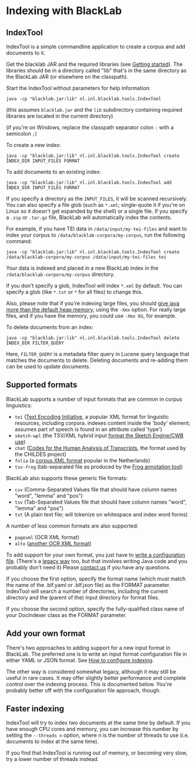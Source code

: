 # Indexing with BlackLab

## IndexTool

IndexTool is a simple commandline application to create a corpus and add documents to it.

Get the blacklab JAR and the required libraries (see [Getting started](getting-started.html#getting-blacklab)). The libraries should be in a directory called "lib" that's in the same directory as the BlackLab JAR (or elsewhere on the classpath).

Start the IndexTool without parameters for help information:

    java -cp "blacklab.jar:lib" nl.inl.blacklab.tools.IndexTool
 
(this assumes `blacklab.jar` and the `lib` subdirectory containing required libraries are located in the current directory)

(if you're on Windows, replace the classpath separator colon `:` with a semicolon `;`)

To create a new index:

    java -cp "blacklab.jar:lib" nl.inl.blacklab.tools.IndexTool create INDEX_DIR INPUT_FILES FORMAT

To add documents to an existing index:

    java -cp "blacklab.jar:lib" nl.inl.blacklab.tools.IndexTool add INDEX_DIR INPUT_FILES FORMAT

If you specify a directory as the `INPUT_FILES`, it will be scanned recursively. You can also specify a file glob (such as `*.xml`; single-quote it if you're on Linux so it doesn't get expanded by the shell) or a single file. If you specify a `.zip` or `.tar.gz` file, BlackLab will automatically index the contents.

For example, if you have TEI data in `/data/input/my-tei-files` and want to index your corpus to `/data/blacklab-corpora/my-corpus`, run the following command:

    java -cp "blacklab.jar:lib" nl.inl.blacklab.tools.IndexTool create /data/blacklab-corpora/my-corpus /data/input/my-tei-files tei

Your data is indexed and placed in a new BlackLab index in the `/data/blacklab-corpora/my-corpus` directory.

If you don't specify a glob, IndexTool will index `*.xml` by default. You can specify a glob (like `*.txt` or `*` for all files) to change this.

Also, please note that if you're indexing large files, you should [give java more than the default heap memory](https://docs.oracle.com/cd/E15523_01/web.1111/e13814/jvm_tuning.htm#PERFM161), using the `-Xmx` option. For really large files, and if you have the memory, you could use `-Xmx 6G`, for example.

To delete documents from an index:

    java -cp "blacklab.jar:lib" nl.inl.blacklab.tools.IndexTool delete INDEX_DIR FILTER_QUERY
    
Here, `FILTER_QUERY` is a metadata filter query in Lucene query language that matches the documents to delete. Deleting documents and re-adding them can be used to update documents.

## Supported formats

BlackLab supports a number of input formats that are common in corpus linguistics:

* `tei` ([Text Encoding Initiative](http://www.tei-c.org/), a popular XML format for linguistic resources, including corpora. indexes content inside the 'body' element; assumes part of speech is found in an attribute called 'type')
* `sketch-wpl` (the TSV/XML hybrid input [format the Sketch Engine/CWB use](https://www.sketchengine.co.uk/documentation/preparing-corpus-text/))
* `chat` ([Codes for the Human Analysis of Transcripts](https://en.wikipedia.org/wiki/CHILDES#Database_Format), the format used by the CHILDES project)
* `folia` (a [corpus XML format](https://proycon.github.io/folia/) popular in the Netherlands)
* `tsv-frog` (tab-separated file as produced by the [Frog annotation tool](https://languagemachines.github.io/frog/))

BlackLab also supports these generic file formats:

* `csv` (Comma-Separated Values file that should have column names "word", "lemma" and "pos")
* `tsv` (Tab-Separated Values file that should have column names "word", "lemma" and "pos")
* `txt` (A plain text file; will tokenize on whitespace and index word forms)

A number of less common formats are also supported:

* `pagexml` (OCR XML format)
* `alto` ([another OCR XML format](http://www.loc.gov/standards/alto/))

To add support for your own format, you just have to [write a configuration file](how-to-configure-indexing.html). (There's a [legacy way](/development/customization/docindexer.md) too, but that involves writing Java code and you probably don't need it) Please [contact us](/guide/about.md#contact-us) if you have any questions.

If you choose the first option, specify the format name (which must match the name of the .blf.yaml or .blf.json file) as the FORMAT parameter. IndexTool will search a number of directories, including the current directory and the (parent of the) input directory for format files.

If you choose the second option, specify the fully-qualified class name of your DocIndexer class as the FORMAT parameter.

## Add your own format

There's two approaches to adding support for a new input format in BlackLab. The preferred one is to write an input format configuration file in either YAML or JSON format. See [How to configure indexing](/guide/how-to-configure-indexing.md).

The other way is considered somewhat legacy, although it may still be useful in rare cases. It may offer slightly better performance and complete control over the indexing process. This is documented below. You're probably better off with the configuration file approach, though.

## Faster indexing

IndexTool will try to index two documents at the same time by default. If you have enough CPU cores and memory, you can increase this number by setting the `--threads n` option, where n is the number of threads to use (i.e. documents to index at the same time).

If you find that IndexTool is running out of memory, or becoming very slow, try a lower number of threads instead.

